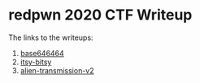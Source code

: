 # redpwn 2020 CTF Writeup

The links to the writeups:
1. [base646464](base646464.md)
2. [itsy-bitsy](itsy-bitsy.md) 
3. [alien-transmission-v2](alien-transmissions-v2.md) 